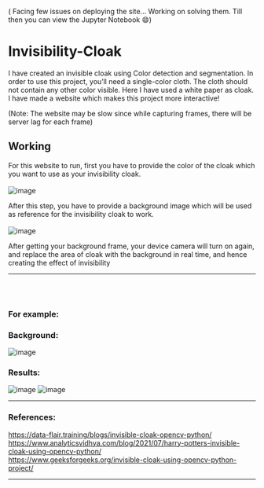 ( Facing few issues on deploying the site... Working on solving them. Till then you can view the Jupyter Notebook 😄)

# Invisibility-Cloak
I have created an invisible cloak using Color detection and segmentation. In order to use this project, you’ll need a single-color cloth. The cloth should not contain any other color visible. Here I have used a white paper as cloak. I have made a website which makes this project more interactive!<br>

(Note: The website may be slow since while capturing frames, there will be server lag for each frame)<br>

## Working
For this website to run, first you have to provide the color of the cloak which you want to use as your invisibility cloak.<br><br>
![image](https://user-images.githubusercontent.com/76225348/159138681-45b71d2d-51ec-40eb-9c57-272d253dd0fd.png) <br>

After this step, you have to provide a background image which will be used as reference for the invisibility cloak to work.<br><br>
![image](https://user-images.githubusercontent.com/76225348/159138687-c6e20ac6-60ba-41a5-8574-a87a36ebc8d9.png) <br>

After getting your background frame, your device camera will turn on again, and replace the area of cloak with the background in real time, and hence creating the effect of invisibility
<hr>
<br><br>


### For example:
### Background:<br>
![image](https://user-images.githubusercontent.com/76225348/159138996-064a4ecf-c962-4f85-a35f-af64b91df3c8.png)

### Results:<br>
![image](https://user-images.githubusercontent.com/76225348/159139051-71bf7c06-64ee-4a7a-bfd7-2ee31ef822e4.png)
![image](https://user-images.githubusercontent.com/76225348/159139058-8d49555a-9154-4038-b698-e2f8ac0c61bd.png)

<hr>

### References:<br>
https://data-flair.training/blogs/invisible-cloak-opencv-python/ <br>
https://www.analyticsvidhya.com/blog/2021/07/harry-potters-invisible-cloak-using-opencv-python/ <br>
https://www.geeksforgeeks.org/invisible-cloak-using-opencv-python-project/ <br>

<hr>

